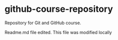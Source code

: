 # github-course-repository
Repository for Git and GitHub course.

Readme.md file edited. This file was modified locally
